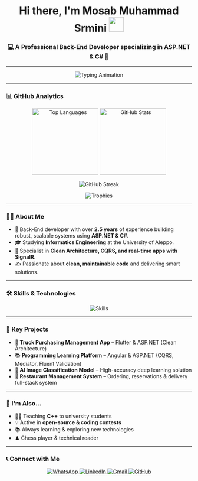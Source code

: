 <h1 align="center">
  Hi there, I'm Mosab Muhammad Srmini
  <img src="https://media.giphy.com/media/hvRJCLFzcasrR4ia7z/giphy.gif" width="40">
</h1>
<h3 align="center">💻 A Professional Back-End Developer specializing in ASP.NET & C# 🚀</h3>

---

<!-- Animated Typing Intro -->
<p align="center">
  <img src="https://readme-typing-svg.demolab.com?font=Fira+Code&size=22&duration=2500&pause=1000&color=00C2FF&center=true&vCenter=true&width=600&lines=Back-End+Developer;ASP.NET+%7C+C%23+Specialist;Clean+Architecture+Advocate;SignalR+%7C+Real-Time+Apps;Lifelong+Learner+%7C+Problem+Solver" alt="Typing Animation">
</p>

---

### 📊 GitHub Analytics

<p align="center">
  <img src="https://github-readme-stats.vercel.app/api/top-langs?username=Mosab-Mohmead-Srmini&show_icons=true&locale=en&layout=compact&theme=tokyonight&hide_border=true" height="180" alt="Top Languages" />
  <img src="https://github-readme-stats.vercel.app/api?username=Mosab-Mohmead-Srmini&show_icons=true&locale=en&theme=tokyonight&hide_border=true" height="180" alt="GitHub Stats" />
</p>

<p align="center">
  <img src="https://github-readme-streak-stats.herokuapp.com/?user=Mosab-Mohmead-Srmini&theme=tokyonight&hide_border=true" alt="GitHub Streak" />
</p>

<p align="center">
  <img src="https://github-profile-trophy.vercel.app/?username=Mosab-Mohmead-Srmini&theme=algolia&no-frame=true&row=1&column=7" alt="Trophies" />
</p>

---

### 👨‍💻 About Me  

* 🚀 Back-End developer with over **2.5 years** of experience building robust, scalable systems using **ASP.NET & C#**.  
* 🎓 Studying **Informatics Engineering** at the University of Aleppo.  
* 🔧 Specialist in **Clean Architecture, CQRS, and real-time apps with SignalR**.  
* ✍ Passionate about **clean, maintainable code** and delivering smart solutions.  

---

### 🛠 Skills & Technologies  

<p align="center">
  <img src="https://skillicons.dev/icons?i=cs,dotnet,python,django,flask,nodejs,angular,ts,js,html,css,bootstrap,tailwind,flutter,dart,mysql,postgres,sqlite,git,github,vscode,visualstudio&theme=light" alt="Skills" />
</p>

---

### 🚀 Key Projects  

- 🛒 **Truck Purchasing Management App** – Flutter & ASP.NET (Clean Architecture)  
- 📚 **Programming Learning Platform** – Angular & ASP.NET (CQRS, Mediator, Fluent Validation)  
- 🤖 **AI Image Classification Model** – High-accuracy deep learning solution  
- 🍴 **Restaurant Management System** – Ordering, reservations & delivery full-stack system  

---

### 🌱 I'm Also...  

- 👨‍🏫 Teaching **C++** to university students  
- 💡 Active in **open-source & coding contests**  
- 📚 Always learning & exploring new technologies  
- ♟ Chess player & technical reader  

---

### 📞 Connect with Me  

<p align="center">
  <a href="https://wa.me/963952824261" target="_blank">
    <img src="https://img.shields.io/badge/WhatsApp-25D366?style=for-the-badge&logo=whatsapp&logoColor=white" alt="WhatsApp">
  </a>
  <a href="https://www.linkedin.com/in/mosab-srmini" target="_blank">
    <img src="https://img.shields.io/badge/LinkedIn-0A66C2?style=for-the-badge&logo=linkedin&logoColor=white" alt="LinkedIn">
  </a>
  <a href="mailto:mosabsrmini200@gmail.com">
    <img src="https://img.shields.io/badge/Gmail-D14836?style=for-the-badge&logo=gmail&logoColor=white" alt="Gmail">
  </a>
  <a href="https://github.com/Mosab-Mohmead-Srmini">
    <img src="https://img.shields.io/badge/GitHub-181717?style=for-the-badge&logo=github&logoColor=white" alt="GitHub">
  </a>
</p>
